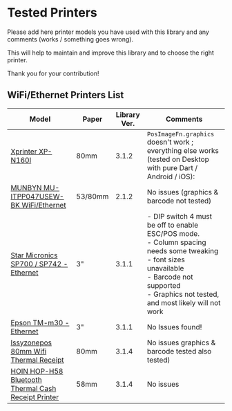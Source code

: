 # Tested Printers
Please add here printer models you have used with this library and any comments (works / something goes wrong).

This will help to maintain and improve this library and to choose the right printer.

Thank you for your contribution!


## WiFi/Ethernet Printers List
| Model | Paper | Library Ver. | Comments |
|---|---|---|---|
| [Xprinter XP-N160I](http://www.xprinter.net/index.php/Product/product_detail/id/4/cid2/21/cid/1) | 80mm | 3.1.2 | `PosImageFn.graphics` doesn't work ;<br> everything else works (tested on Desktop with pure Dart / Android / iOS):   |
|[MUNBYN MU-ITPP047USEW-BK WiFi/Ethernet](https://www.amazon.de/gp/product/B07QWSDP2K/ref=ppx_yo_dt_b_asin_title_o00_s00?ie=UTF8&psc=1)|53/80mm|2.1.2|No issues (graphics & barcode not tested)|
|[Star Micronics SP700 / SP742 - Ethernet](https://star-emea.com/products/sp700/)|3"|3.1.1| - DIP switch 4 must be off to enable ESC/POS mode. <br>- Column spacing needs some tweaking <br>- font sizes unavailable <br>- Barcode not supported <br>- Graphics not tested, and most likely will not work|
|[Epson TM-m30 - Ethernet](https://epson.com/For-Work/Printers/POS/TM-m30-POS-3%22-Receipt-Printer/p/C31CE95012)|3"|3.1.1| No Issues found! |
|[Issyzonepos 80mm Wifi Thermal Receipt](https://www.aliexpress.com/item/32985398184.html)|80mm|3.1.4|No issues graphics & barcode tested also tested)|
|[HOIN HOP-H58 Bluetooth Thermal Cash Receipt Printer](https://www.aliexpress.com/item/32859843705.html)|58mm|3.1.4|No issues|
